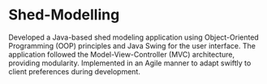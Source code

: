 # Shed-Modelling
Developed a Java-based shed modeling application using Object-Oriented Programming (OOP) principles and Java Swing for the user interface. The application followed the Model-View-Controller (MVC) architecture, providing modularity. Implemented in an Agile manner to adapt swiftly to client preferences during development.
